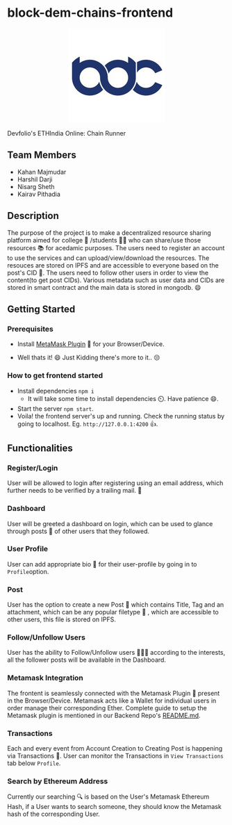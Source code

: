 # block-dem-chains-frontend

<p align="center">
  <img src="https://github.com/KahanMajmudar/block-dem-chains-frontend/blob/master/bdc-logo.jpg"/>
</p>

Devfolio's ETHIndia Online: Chain Runner

## Team Members
- Kahan Majmudar
- Harshil Darji
- Nisarg Sheth
- Kairav Pithadia

## Description

The purpose of the project is to make a decentralized resource sharing platform aimed for college :school: /students :student:  who can share/use those resources :books: for acedamic purposes. The users need to register an account to use the services and can upload/view/download the resources. The resouces are stored on IPFS and are accessible to everyone based on the post's CID :postbox:. The users need to follow other users in order to view the content(to get post CIDs). Various metadata such as user data and CIDs are stored in smart contract and the main data is stored in mongodb. :smile:

## Getting Started

### Prerequisites
  
- Install [MetaMask Plugin](https://metamask.io/download.html)  :fox_face: for your Browser/Device.
  
- Well thats it! :smile: Just Kidding there's more to it.. :unamused:

### How to get frontend started

- Install dependencies `npm i`
  - It will take some time to install dependencies :timer_clock:. Have patience :smile:.
- Start the server `npm start`.
- Voila! the frontend server's up and running. Check the running status by going to localhost. Eg. `http://127.0.0.1:4200` :+1:.

## Functionalities

### Register/Login

User will be allowed to login after registering using an email address, which further needs to be verified by a trailing mail. :e-mail:

### Dashboard

User will be greeted a dashboard on login, which can be used to glance through posts :postbox: of other users that they followed.

### User Profile

User can add appropriate bio :receipt: for their user-profile by going in to `Profile`option.

### Post

User has the option to create a new Post :postbox: which contains Title, Tag and an attachment, which can be any popular filetype :file_folder: , which are accessible to other users, this file is stored on IPFS.

### Follow/Unfollow Users

User has the ability to Follow/Unfollow users :people_holding_hands: according to the interests, all the follower posts will be available in the Dashboard.

### Metamask Integration

The frontent is seamlessly connected with the Metamask Plugin :fox_face: present in the Browser/Device. Metamask acts like a Wallet for individual users in order manage their corresponding Ether. Complete guide to setup the Metamask plugin is mentioned in our Backend Repo's [README.md](https://github.com/KahanMajmudar/block-dem-chains/blob/master/README.md).

### Transactions

Each and every event from Account Creation to Creating Post is happening via Transactions :currency_exchange:. User can monitor the Transactions in `View Transactions` tab below `Profile`.

### Search by Ethereum Address

Currently our searching :mag: is based on the User's Metamask Ethereum Hash, if a User wants to search someone, they should know the Metamask hash of the corresponding User.




